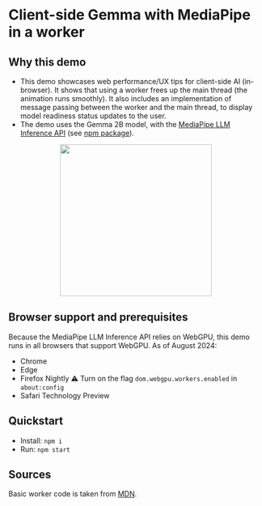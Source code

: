 # Client-side Gemma with MediaPipe in a worker

## Why this demo

* This demo showcases web performance/UX tips for client-side AI (in-browser). It shows that using a worker frees up the main thread (the animation runs smoothly). It also includes an implementation of message passing between the worker and the main thread, to display model readiness status updates to the user.
* The demo uses the Gemma 2B model, with the [MediaPipe LLM Inference API](https://ai.google.dev/edge/mediapipe/solutions/genai/llm_inference/web_js) (see [npm package](https://www.npmjs.com/package/@mediapipe/tasks-genai)).

<p align="center">
  <img src="https://github.com/user-attachments/assets/81608430-0b28-4a45-9d14-df619b20b9e7" width="300"/>
</p>

## Browser support and prerequisites
Because the MediaPipe LLM Inference API relies on WebGPU, this demo runs in all browsers that support WebGPU. As of August 2024:
* Chrome
* Edge
* Firefox Nightly ⚠️ Turn on the flag `dom.webgpu.workers.enabled` in `about:config`
* Safari Technology Preview

## Quickstart

- Install: `npm i`
- Run: `npm start`

## Sources

Basic worker code is taken from [MDN](https://developer.mozilla.org/en-US/docs/Web/API/Worker).
